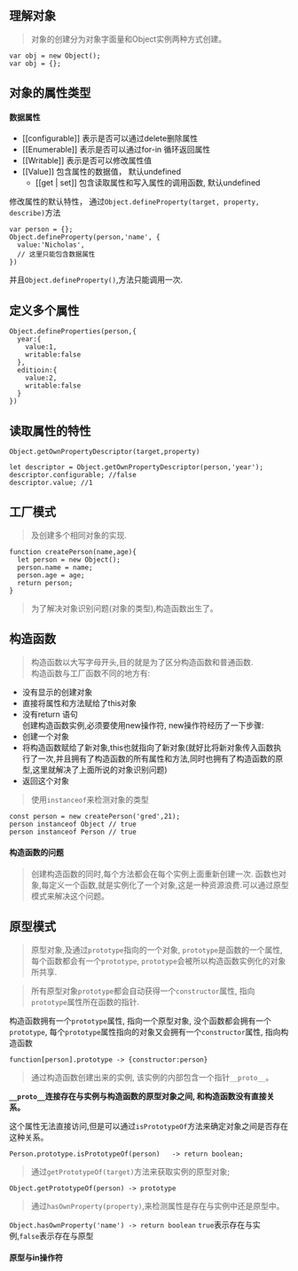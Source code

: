 ## 理解对象
> 对象的创建分为对象字面量和Object实例两种方式创建。
```
var obj = new Object();
var obj = {};
```

## 对象的属性类型
#### 数据属性
- [[configurable]] 表示是否可以通过delete删除属性
- [[Enumerable]] 表示是否可以通过for-in 循环返回属性
- [[Writable]] 表示是否可以修改属性值
- [[Value]] 包含属性的数据值， 默认undefined
  - [[get | set]] 包含读取属性和写入属性的调用函数, 默认undefined  

修改属性的默认特性， 通过`Object.defineProperty(target, property, describe)`方法
```
var person = {};
Object.defineProperty(person,'name', {
  value:'Nicholas',
  // 这里只能包含数据属性
})
```
并且`Object.defineProperty()`,方法只能调用一次.

## 定义多个属性
```
Object.defineProperties(person,{
  year:{
    value:1,
    writable:false
  },
  editioin:{
    value:2,
    writable:false
  }
})
```
## 读取属性的特性
`Object.getOwnPropertyDescriptor(target,property)`
```
let descriptor = Object.getOwnPropertyDescriptor(person,'year');
descriptor.configurable; //false
descriptor.value; //1

```
## 工厂模式
> 及创建多个相同对象的实现.
```
function createPerson(name,age){
  let person = new Object();
  person.name = name;
  person.age = age;
  return person;
}
```
> 为了解决对象识别问题(对象的类型),构造函数出生了。
## 构造函数
> 构造函数以大写字母开头,目的就是为了区分构造函数和普通函数.  
构造函数与工厂函数不同的地方有:
- 没有显示的创建对象
- 直接将属性和方法赋给了this对象
- 没有return 语句    
创建构造函数实例,必须要使用new操作符, new操作符经历了一下步骤:
- 创建一个对象
- 将构造函数赋给了新对象,this也就指向了新对象(就好比将新对象传入函数执行了一次,并且拥有了构造函数的所有属性和方法,同时也拥有了构造函数的原型,这里就解决了上面所说的对象识别问题)
- 返回这个对象
>  使用`instanceof`来检测对象的类型
```
const person = new createPerson('gred',21);
person instanceof Object // true
person instanceof Person // true
```
#### 构造函数的问题
> 创建构造函数的同时,每个方法都会在每个实例上面重新创建一次. 函数也对象,每定义一个函数,就是实例化了一个对象,这是一种资源浪费.可以通过原型模式来解决这个问题。  

## 原型模式
> 原型对象,及通过`prototype`指向的一个对象, `prototype`是函数的一个属性, 每个函数都会有一个`prototype`, `prototype`会被所以构造函数实例化的对象所共享.  

> 所有原型对象`prototype`都会自动获得一个`constructor`属性, 指向`prototype`属性所在函数的指针. 

构造函数拥有一个`prototype`属性, 指向一个原型对象, 没个函数都会拥有一个`prototype`, 每个`prototype`属性指向的对象又会拥有一个`constructor`属性, 指向构造函数
```
function[person].prototype -> {constructor:person}
```
> 通过构造函数创建出来的实例, 该实例的内部包含一个指针`__proto__`。  

**`__proto__`连接存在与实例与构造函数的原型对象之间, 和构造函数没有直接关系。**  

这个属性无法直接访问,但是可以通过`isPrototypeOf`方法来确定对象之间是否存在这种关系。
```
Person.prototype.isPrototypeOf(person)   -> return boolean;
```
> 通过`getPrototypeOf(target)`方法来获取实例的原型对象;

`Object.getPrototypeOf(person) -> prototype`  

> 通过`hasOwnProperty(property)`,来检测属性是存在与实例中还是原型中。  

`Object.hasOwnProperty('name') -> return boolean` `true`表示存在与实例,`false`表示存在与原型  

#### 原型与in操作符
